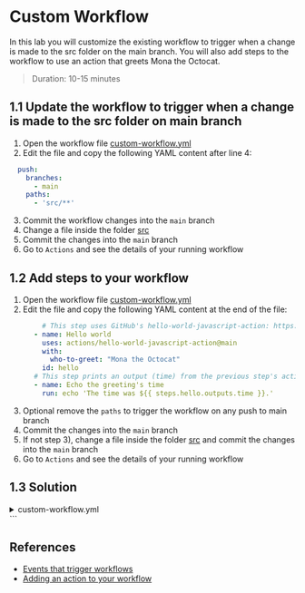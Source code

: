 # Custom Workflow

In this lab you will customize the existing workflow to trigger when a change is made to the src folder on the main branch. You will also add steps to the workflow to use an action that greets Mona the Octocat.

> Duration: 10-15 minutes

## 1.1 Update the workflow to trigger when a change is made to the src folder on main branch

1. Open the workflow file [custom-workflow.yml](/.github/workflows/custom-workflow.yml)
2. Edit the file and copy the following YAML content after line 4:

```YAML
  push:
    branches:
      - main
    paths:
      - 'src/**'
```

3. Commit the workflow changes into the `main` branch
4. Change a file inside the folder [src](/src)
5. Commit the changes into the `main` branch
6. Go to `Actions` and see the details of your running workflow

## 1.2 Add steps to your workflow

1. Open the workflow file [custom-workflow.yml](/.github/workflows/custom-workflow.yml)
2. Edit the file and copy the following YAML content at the end of the file:

```YAML
        # This step uses GitHub's hello-world-javascript-action: https://github.com/actions/hello-world-javascript-action
      - name: Hello world
        uses: actions/hello-world-javascript-action@main
        with:
          who-to-greet: "Mona the Octocat"
        id: hello
      # This step prints an output (time) from the previous step's action.
      - name: Echo the greeting's time
        run: echo 'The time was ${{ steps.hello.outputs.time }}.'
```

3. Optional remove the `paths` to trigger the workflow on any push to main branch
4. Commit the changes into the `main` branch
5. If not step 3), change a file inside the folder [src](/src) and commit the changes into the `main` branch
6. Go to `Actions` and see the details of your running workflow

## 1.3 Solution

<details>
  <summary>custom-workflow.yml</summary>
  
```YAML
name: Custom Workflow
on: 
  workflow_dispatch:
  workflow_call:
  push:
    branches:
      - main

jobs:
Explore-GitHub-Actions:
runs-on: ubuntu-latest
steps: - run: echo "🎉 The job was automatically triggered by a ${{ github.event_name }} event."
      - run: echo "🐧 This job is now running on a ${{ runner.os }} server hosted by GitHub!"
      - run: echo "🔎 The name of your branch is ${{ github.ref }} and your repository is ${{ github.repository }}."
      - name: Check out repository code
        uses: actions/checkout@v4
      - run: echo "💡 The ${{ github.repository }} repository has been cloned to the runner."
      - run: echo "🖥️ The workflow is now ready to test your code on the runner."
      - name: List files in the repository
        run: |
          ls ${{ github.workspace }}
      - run: echo "🍏 This job's status is ${{ job.status }}."
      - name: Adding markdown
        run: echo "### Hello world! :rocket:" >> "$GITHUB_STEP_SUMMARY" # This step uses GitHub's hello-world-javascript-action: https://github.com/actions/hello-world-javascript-action - name: Hello world
uses: actions/hello-world-javascript-action@main
with:
who-to-greet: "Mona the Octocat"
id: hello # This step prints an output (time) from the previous step's action. - name: Echo the greeting's time
run: echo 'The time was ${{ steps.hello.outputs.time }}.'

```
</details>
```

## References

- [Events that trigger workflows](https://docs.github.com/en/actions/using-workflows/events-that-trigger-workflows)
- [Adding an action to your workflow](https://docs.github.com/en/actions/learn-github-actions/finding-and-customizing-actions#adding-an-action-to-your-workflow)
